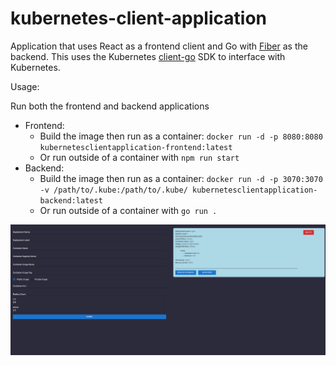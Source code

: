 # kubernetes-client-application

Application that uses React as a frontend client and Go with [Fiber](https://gofiber.io/) as the backend. This uses the Kubernetes [client-go](https://github.com/kubernetes/client-go) SDK to interface with Kubernetes.

Usage:

Run both the frontend and backend applications
- Frontend:
  - Build the image then run as a container: `docker run -d -p 8080:8080 kubernetesclientapplication-frontend:latest`
  - Or run outside of a container with `npm run start`
- Backend:
  - Build the image then run as a container: `docker run -d -p 3070:3070 -v /path/to/.kube:/path/to/.kube/ kubernetesclientapplication-backend:latest`
  - Or run outside of a container with `go run .`

![alt text](image.png)